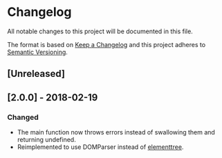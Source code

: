 # Changelog
All notable changes to this project will be documented in this file.

The format is based on [Keep a Changelog](http://keepachangelog.com/en/1.0.0/)
and this project adheres to [Semantic Versioning](http://semver.org/spec/v2.0.0.html).

## [Unreleased]

## [2.0.0] - 2018-02-19
### Changed
- The main function now throws errors instead of swallowing them and returning undefined.
- Reimplemented to use DOMParser instead of [elementtree](https://www.npmjs.com/package/elementtree).
